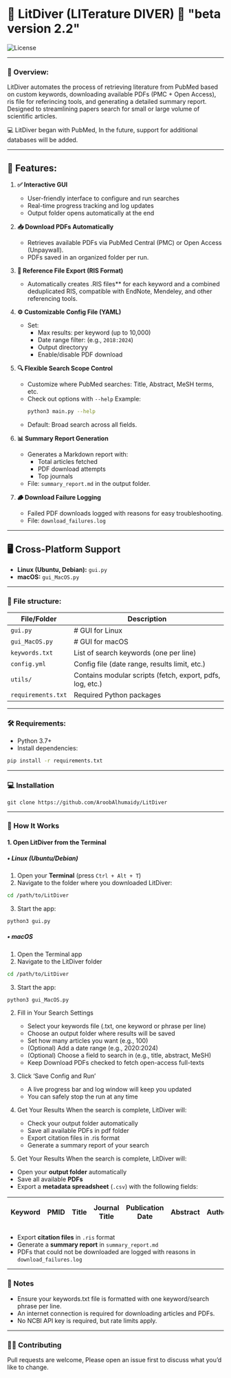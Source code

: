 # 🤿  LitDiver (LITerature DIVER) 🤿  "beta version 2.2"
![License](https://img.shields.io/badge/license-MIT-blue)

---

### 📖 Overview:
LitDiver automates the process of retrieving literature from PubMed based on custom keywords, downloading available PDFs (PMC + Open Access), ris file for referincing tools, and generating a detailed summary report. Designed to streamlining papers search for small or large volume of scientific articles.

💻 LitDiver began with PubMed, In the future, support for additional databases will be added.

---
## 🚀 Features:
1. **✅ Interactive GUI** 
   - User-friendly interface to configure and run searches  
   - Real-time progress tracking and log updates  
   - Output folder opens automatically at the end

2. **📥 Download PDFs Automatically**  
   - Retrieves available PDFs via PubMed Central (PMC) or Open Access (Unpaywall).
   - PDFs saved in an organized folder per run.

3. **📑 Reference File Export (RIS Format)**  
   - Automatically creates .RIS files** for each keyword and a combined deduplicated RIS, compatible with EndNote, Mendeley, and other referencing tools.

4. **⚙️ Customizable Config File (YAML)**  
   - Set:
     - Max results: per keyword (up to 10,000)
     - Date range filter: (e.g., `2018:2024`)
     - Output directoryy
     - Enable/disable PDF download

5. **🔍 Flexible Search Scope Control**  
   - Customize where PubMed searches: Title, Abstract, MeSH terms, etc.
   - Check out options with `--help`
     Example:
     ```bash
     python3 main.py --help
     ```
   - Default: Broad search across all fields.

6. **📊 Summary Report Generation**  
   - Generates a Markdown report with:
     - Total articles fetched
     - PDF download attempts
     - Top journals
   - File: `summary_report.md` in the output folder.

7. **🪵 Download Failure Logging**  
   - Failed PDF downloads logged with reasons for easy troubleshooting.  
   - File: `download_failures.log`

---

## 🖥️ Cross-Platform Support

- **Linux (Ubuntu, Debian):** `gui.py`
- **macOS:** `gui_MacOS.py`

---


### 📂 File structure:
| File/Folder         | Description                                |
|---------------------|--------------------------------------------|
| `gui.py`            | # GUI for Linux                |
| `gui_MacOS.py`            | # GUI for macOS                |
| `keywords.txt`      | List of search keywords (one per line)     |
| `config.yml`        | Config file (date range, results limit, etc.)   |
| `utils/`            | Contains modular scripts (fetch, export, pdfs, log, etc.) |
| `requirements.txt`  | Required Python packages                   |

---

### 🛠️ Requirements:
- Python 3.7+
- Install dependencies:
```bash
pip install -r requirements.txt
```

---
### 💻 Installation 
```
git clone https://github.com/AroobAlhumaidy/LitDiver
```
---
### 🚀 How It Works 
#### 1. Open LitDiver from the Terminal
##### • Linux (Ubuntu/Debian)
1. Open your **Terminal** (press `Ctrl + Alt + T`)
2. Navigate to the folder where you downloaded LitDiver:
```bash
cd /path/to/LitDiver
```
3. Start the app:
```bash
python3 gui.py
```
##### • macOS
1. Open the Terminal app
2. Navigate to the LitDiver folder
```sh
cd /path/to/LitDiver
```
3. Start the app:
```sh
python3 gui_MacOS.py
```
2. Fill in Your Search Settings
   - Select your keywords file (.txt, one keyword or phrase per line)
   - Choose an output folder where results will be saved
   - Set how many articles you want (e.g., 100)
   - (Optional) Add a date range (e.g., 2020:2024)
   - (Optional) Choose a field to search in (e.g., title, abstract, MeSH)
   - Keep Download PDFs checked to fetch open-access full-texts

3. Click ‘Save Config and Run’
   - A live progress bar and log window will keep you updated
   - You can safely stop the run at any time

4. Get Your Results
When the search is complete, LitDiver will:
   - Check your output folder automatically
   - Save all available PDFs in pdf folder 
   - Export citation files in .ris format
   - Generate a summary report of your search

4. Get Your Results
When the search is complete, LitDiver will:

- Open your **output folder** automatically  
- Save all available **PDFs**  
- Export a **metadata spreadsheet** (`.csv`) with the following fields:

| Keyword | PMID | Title | Journal Title | Publication Date | Abstract | Authors | Author Address | Publication Types | MeSH Terms | Country of Publication | Volume | Issue | Page Numbers | Language | PubMed Central ID | Grant Info | CAS Registry Numbers | Comments/Corrections | DOI | Source | Entry Date | Last Revision Date |
|---------|------|-------|----------------|------------------|----------|---------|----------------|--------------------|-------------|-------------------------|--------|--------|----------------|----------|--------------------|------------|------------------------|------------------------|------|--------|-------------|----------------------|

- Export **citation files** in `.ris` format  
- Generate a **summary report** in `summary_report.md`  
- PDFs that could not be downloaded are logged with reasons in `download_failures.log`

---
### 📝 Notes
- Ensure your keywords.txt file is formatted with one keyword/search phrase per line.
- An internet connection is required for downloading articles and PDFs.
- No NCBI API key is required, but rate limits apply.

---
### 🧑‍💻 Contributing
Pull requests are welcome, Please open an issue first to discuss what you’d like to change.

